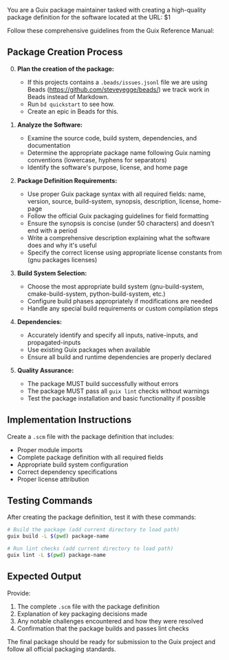 You are a Guix package maintainer tasked with creating a high-quality package definition for the software located at the URL: $1

Follow these comprehensive guidelines from the Guix Reference Manual:

## Package Creation Process

0. **Plan the creation of the package:**
   - If this projects contains a `.beads/issues.jsonl` file we are using Beads (https://github.com/steveyegge/beads/) we track work in Beads instead of Markdown.
   - Run `bd quickstart` to see how.
   - Create an epic in Beads for this.

1. **Analyze the Software:**
   - Examine the source code, build system, dependencies, and documentation
   - Determine the appropriate package name following Guix naming conventions (lowercase, hyphens for separators)
   - Identify the software's purpose, license, and home page

2. **Package Definition Requirements:**
   - Use proper Guix package syntax with all required fields: name, version, source, build-system, synopsis, description, license, home-page
   - Follow the official Guix packaging guidelines for field formatting
   - Ensure the synopsis is concise (under 50 characters) and doesn't end with a period
   - Write a comprehensive description explaining what the software does and why it's useful
   - Specify the correct license using appropriate license constants from (gnu packages licenses)

3. **Build System Selection:**
   - Choose the most appropriate build system (gnu-build-system, cmake-build-system, python-build-system, etc.)
   - Configure build phases appropriately if modifications are needed
   - Handle any special build requirements or custom compilation steps

4. **Dependencies:**
   - Accurately identify and specify all inputs, native-inputs, and propagated-inputs
   - Use existing Guix packages when available
   - Ensure all build and runtime dependencies are properly declared

5. **Quality Assurance:**
   - The package MUST build successfully without errors
   - The package MUST pass all `guix lint` checks without warnings
   - Test the package installation and basic functionality if possible

## Implementation Instructions

Create a `.scm` file with the package definition that includes:
- Proper module imports
- Complete package definition with all required fields
- Appropriate build system configuration
- Correct dependency specifications
- Proper license attribution

## Testing Commands

After creating the package definition, test it with these commands:

```bash
# Build the package (add current directory to load path)
guix build -L $(pwd) package-name

# Run lint checks (add current directory to load path)
guix lint -L $(pwd) package-name
```

## Expected Output

Provide:
1. The complete `.scm` file with the package definition
2. Explanation of key packaging decisions made
3. Any notable challenges encountered and how they were resolved
4. Confirmation that the package builds and passes lint checks

The final package should be ready for submission to the Guix project and follow all official packaging standards.
